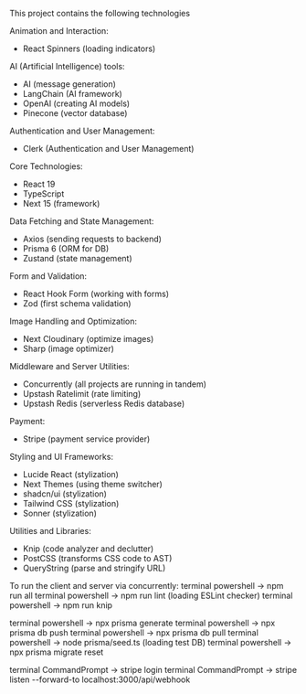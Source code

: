 This project contains the following technologies

Animation and Interaction:
- React Spinners (loading indicators)

AI (Artificial Intelligence) tools:
- AI (message generation)
- LangChain (AI framework)
- OpenAI (creating AI models)
- Pinecone (vector database)

Authentication and User Management:
- Clerk (Authentication and User Management)

Core Technologies:
- React 19
- TypeScript
- Next 15 (framework)

Data Fetching and State Management:
- Axios (sending requests to backend)
- Prisma 6 (ORM for DB)
- Zustand (state management)

Form and Validation:
- React Hook Form (working with forms)
- Zod (first schema validation)

Image Handling and Optimization:
- Next Cloudinary (optimize images)
- Sharp (image optimizer)

Middleware and Server Utilities:
- Concurrently (all projects are running in tandem)
- Upstash Ratelimit (rate limiting)
- Upstash Redis (serverless Redis database)

Payment:
- Stripe (payment service provider)

Styling and UI Frameworks:
- Lucide React (stylization)
- Next Themes (using theme switcher)
- shadcn/ui (stylization)
- Tailwind CSS (stylization)
- Sonner (stylization)

Utilities and Libraries:
- Knip (code analyzer and declutter)
- PostCSS (transforms CSS code to AST)
- QueryString (parse and stringify URL)



To run the client and server via concurrently:
terminal powershell -> npm run all
terminal powershell -> npm run lint (loading ESLint checker)
terminal powershell -> npm run knip

terminal powershell -> npx prisma generate
terminal powershell -> npx prisma db push
terminal powershell -> npx prisma db pull
terminal powershell -> node prisma/seed.ts (loading test DB)
terminal powershell -> npx prisma migrate reset

terminal CommandPrompt -> stripe login
terminal CommandPrompt -> stripe listen --forward-to localhost:3000/api/webhook